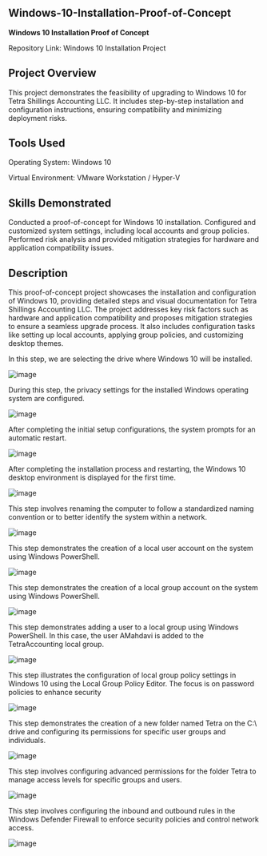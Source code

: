 ## Windows-10-Installation-Proof-of-Concept


**Windows 10 Installation Proof of Concept**

Repository Link: Windows 10 Installation Project

## Project Overview
This project demonstrates the feasibility of upgrading to Windows 10 for Tetra Shillings Accounting LLC. It includes step-by-step installation and configuration instructions, ensuring compatibility and minimizing deployment risks.

## Tools Used
Operating System: Windows 10

Virtual Environment: VMware Workstation / Hyper-V

## Skills Demonstrated
Conducted a proof-of-concept for Windows 10 installation.
Configured and customized system settings, including local accounts and group policies.
Performed risk analysis and provided mitigation strategies for hardware and application compatibility issues.

## Description
This proof-of-concept project showcases the installation and configuration of Windows 10, providing detailed steps and visual documentation for Tetra Shillings Accounting LLC. The project addresses key risk factors such as hardware and application compatibility and proposes mitigation strategies to ensure a seamless upgrade process. It also includes configuration tasks like setting up local accounts, applying group policies, and customizing desktop themes.

In this step, we are selecting the drive where Windows 10 will be installed.

![image](https://github.com/user-attachments/assets/cbb2a62b-b8f0-4d1b-bbae-fb6b0f694027)

During this step, the privacy settings for the installed Windows operating system are configured.

![image](https://github.com/user-attachments/assets/a05db200-d127-4090-8a7a-22f593b0f44f)

After completing the initial setup configurations, the system prompts for an automatic restart.

![image](https://github.com/user-attachments/assets/9792f458-7543-4b61-86c8-f2501afa2a53)

After completing the installation process and restarting, the Windows 10 desktop environment is displayed for the first time.

![image](https://github.com/user-attachments/assets/ab7c5a56-72ad-4c36-afc7-9a68537bec99)

This step involves renaming the computer to follow a standardized naming convention or to better identify the system within a network.

![image](https://github.com/user-attachments/assets/c632caeb-4ec9-48dd-8a17-23de6408e8b8)

This step demonstrates the creation of a local user account on the system using Windows PowerShell.

![image](https://github.com/user-attachments/assets/ff171321-4ac9-4070-aeb2-ee4053b0c552)

This step demonstrates the creation of a local group account on the system using Windows PowerShell.

![image](https://github.com/user-attachments/assets/4f085cc4-a741-4b34-9d32-d7fde06790d0)

This step demonstrates adding a user to a local group using Windows PowerShell. In this case, the user AMahdavi is added to the TetraAccounting local group.

![image](https://github.com/user-attachments/assets/4661140d-464e-4e2a-be00-5b7c2187927e)

This step illustrates the configuration of local group policy settings in Windows 10 using the Local Group Policy Editor. The focus is on password policies to enhance security

![image](https://github.com/user-attachments/assets/b6fa55bf-4e45-42f6-adce-f6ae05b7dddd)

This step demonstrates the creation of a new folder named Tetra on the C:\ drive and configuring its permissions for specific user groups and individuals.

![image](https://github.com/user-attachments/assets/7ec9c0ee-f84e-4cc8-93dd-8be5582069a7)

This step involves configuring advanced permissions for the folder Tetra to manage access levels for specific groups and users.

![image](https://github.com/user-attachments/assets/64d51c51-e9c9-4a8f-b47a-22bd611ed0fc)

This step involves configuring the inbound and outbound rules in the Windows Defender Firewall to enforce security policies and control network access.

![image](https://github.com/user-attachments/assets/78505226-d928-4883-b12a-e3c584f968cc)


